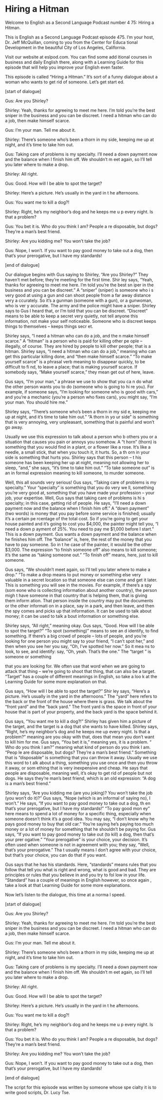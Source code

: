 # Hiring a Hitman

Welcome to English as a Second Language Podcast number 4 75: Hiring a Hitman.

This is English as a Second Language Podcast episode 475.  I’m your host, Dr. Jeff McQuillan, coming to you from the Center for Educa tional Development in the beautiful City of Los Angeles, California.

Visit our website at eslpod.com.  You can find some add itional courses in business and daily English there, along with a Learning Guide for this episode that will help you improve your English even faster.

This episode is called “Hiring a Hitman.”  It’s sort of a funny dialogue about a woman who wants to get rid of someone.  Let’s get start ed.

[start of dialogue]

Gus:  Are you Shirley?

Shirley:  Yeah, thanks for agreeing to meet me here.  I’m told you’re the best sniper in the business and you can be discreet.  I need a hitman who can do a job, then make himself scarce.

Gus:  I’m your man.  Tell me about it.

Shirley:  There’s someone who’s been a thorn in my side, keeping me up at night, and it’s time to take him out.

Gus:  Taking care of problems is my specialty.  I’ll need a down payment now and the balance when I finish him off.  We shouldn’t m eet again, so I’ll tell you later where to make a drop.

Shirley:  All right.

Gus:  Good.  How will I be able to spot the target?

Shirley:  Here’s a picture.  He’s usually in the yard in t he afternoons.

Gus:  You want me to kill a dog?!

 Shirley:  Right, he’s my neighbor’s dog and he keeps me u p every night.  Is that a problem?

Gus:  You bet it is.  Who do you think I am?  People a re disposable, but dogs? They’re a man’s best friend.

Shirley:  Are you kidding me?  You won’t take the job?

Gus:  Nope, I won’t.  If you want to pay good money to take out a dog, then that’s your prerogative, but I have my standards!

[end of dialogue]

Our dialogue begins with Gus saying to Shirley, “Are you Shirley?”  They haven’t met before; they’re meeting for the first time.  Shir ley says, “Yeah, thanks for agreeing to meet me here.  I’m told you’re the best sn iper in the business and you can be discreet.”  A “sniper” (sniper) is someone who i s very good at using a gun and can shoot people from a far away distance very a ccurately.  So it’s a gunman (someone with a gun), or a gunwoman, who is ver y accurate.  The army and the police might have a sniper.  Shirley says to Gus I heard that, or I’m told that you can be discreet.  “Discreet” means to be able to  keep a secret very quietly, not tell anyone this information, not make your self noticeable.  Someone who is discreet keeps things to themselves – keeps things secr et.

Shirley says, “I need a hitman who can do a job, and the n make himself scarce.” A “hitman” is a person who is paid for killing other pe ople – illegally, of course. They are hired by people to kill other people; that is a hitman.  Shirley says, “I need a hitman who can do a job,” meaning who can get this particular killing done, and “then make himself scarce.”  “To make yourself scarce” is a phrasal verb meaning to disappear quickly, to be difficult to fi nd, to leave a place; that is making yourself scarce.  If somebody says, “Make yourself scarce,”  they mean get out of here, leave.

Gus says, “I’m your man,” a phrase we use to show that you ca n do what the other person wants you to do (someone who is going to hi re you).  For example, if someone says, “I’m looking for someone who is good with  cars,” and you’re a mechanic (you’re a person who fixes cars), you might say, “I’m your man.  You should hire me.”

Shirley says, “There’s someone who’s been a thorn in my sid e, keeping me up at night, and it’s time to take him out.”  “A thorn in yo ur side” is something that is very annoying, very unpleasant, something that is painful  and won’t go away.

 Usually we use this expression to talk about a person who b others you or a situation that causes you pain or annoys you somehow.  A “t horn” (thorn) is something that you would find in a plant, or a flower  like a rose.  It’s like a needle, a small stick, that when you touch it, it hurts.  So, a th orn in your side is something that hurts you.  Shirley says that this person – t his someone has been keeping her up at night, meaning not allowing her to  sleep, “and,” she says, “it’s time to take him out.”  “To take someone out” is an in formal expression meaning to kill someone, to murder someone.

Well, this all sounds very serious!  Gus says, “Taking care of problems is my specialty.”  Your “specialty” is something that you do very we ll, something you’re very good at, something that you have made your profession – your job, your expertise.  Well, Gus says that taking care of problems is hi s specialty; in this case, getting rid of people.  He says, “I’ll need a down  payment now and the balance when I finish him off.”  A “down payment” (two  words) is money that you pay before some service is finished; usually it’s a certain pe rcentage of the total cost.  So if you’re going to get your house painted and  it’s going to cost you $4,000, the painter might tell you, “I need a down p ayment of 25%.  You need to pay me $1,000 before I start.”  This is a down payment.  Gus wants a down payment and the balance when he finishes him off.  The  “balance” is, here, the rest of the money that you have to pay someone.  So in t he case of the painter, it would be the other $3,000.  The expression “to finish someone off” also means to kill someone; it’s the same as “taking someone out.”  “To finish off” means, here, just to kill someone.

Gus says, “We shouldn’t meet again, so I’ll tell you later  where to make a drop.” “To make a drop means to put money or something else very valuable in a secret location so that someone else can come and get it later.   This is something you will see in the movies.  For example, if there’s a spy (som eone who is collecting information about another country), the person migh t have someone in that country that is helping them, that is giving them inform ation.  That person inside the country may put the documents or the other informati on in a place, say in a park, and then leave, and then the spy comes and picks up that information.  It can be used to talk about money; it can be used to talk a bout information or something else.

Shirley says, “All right,” meaning okay.  Gus says, “Good.  How will I be able to spot the target?”  “To spot (something)” means to see an d identify, to find something.  If there’s a big crowd of people – lots of people, and you’re looking for one person you might say to your friend, “I can’t spot  her,” and then when you see her you say, “Oh, I’ve spotted her now.”  So it mea ns to look, to see, and identify: say, “Oh, yeah.  That’s the one.”  The “target ” is someone or something

 that you are looking for.  We often use that word when  we are going to attack that thing – we’re going to shoot that thing, that can also  be a target.  “Target” has a couple of different meanings in English, so take a loo k at the Learning Guide for some more explanation on that.

Gus says, “How will I be able to spot the target?”  Shir ley says, “Here’s a picture. He’s usually in the yard in the afternoons.”  The “yard”  here refers to the back or the front of the house where there is grass.  We talk about the “front yard” and the “back yard.”  The front yard is the space in front of your house that is part of your property, and the back yard is the space behind it.

Gus says, “You want me to kill a dog?!”  Shirley has given him a picture of the target, and the target is a dog that she wants to have killed.  Shirley says, “Right, he’s my neighbor’s dog and he keeps me up every night.  Is that a problem?” meaning are you okay with that, does that mean you don’t  want to kill him for me. Gus says, “You bet it is,” meaning yes, it is a problem.  “ Who do you think I am?” meaning what kind of person do you think I am.  “Peop le are disposable, but dogs?  They’re a man’s best friend.”  Something that is “disposable” is something that you can throw it away.  Usually we use this word to t alk about a thing, something you use once and then you throw it away, or som ething that is very inexpensive and cheap.  He says that people are disposable,  meaning well, it’s okay to get rid of people but not dogs.  He says they’re man’s best friend, which is an old expression: “A dog is a man’s best friend.”

Shirley says, “Are you kidding me (are you joking)?  You  won’t take the job (you won’t do it)?”  Gus says, “Nope (which is an informal of  saying no), I won’t.”  He says, “If you want to pay good money to take out a dog, th en that’s your prerogative, but I have my standards!”  “To pay good mon ey” here means to spend a lot of money for a specific thing, especially when  someone doesn’t think it’s a good idea.  You may say, “I don’t know why he pays good money to buy that old car.”  You’re saying he’s paying too much money or a lot of money for something that he shouldn’t be paying for.  Gus says, “If you want to pay good money to take out (to kill) a dog, then that’s your prer ogative.”  “Your prerogative” is your choice, your decision.  It’s often used when someone is not in agreement with you; they say, “Well, that’s your prerogative.”  Tha t usually means I don’t agree with your choice, but that’s your choice, you can do  that if you want.

Gus says that he has his standards.  Here, “standards” means rules that you follow that tell you what is right and wrong, what is good and bad.  They are principles or rules that you believe in and you try to fol low in your life.  “Standard” has a couple of meanings in English however, so once again , take a look at that Learning Guide for some more explanations.

 Now let’s listen to the dialogue, this time at a norma l speed.

[start of dialogue]

Gus:  Are you Shirley?

Shirley:  Yeah, thanks for agreeing to meet me here.  I’m told you’re the best sniper in the business and you can be discreet.  I need a hitman who can do a job, then make himself scarce.

Gus:  I’m your man.  Tell me about it.

Shirley:  There’s someone who’s been a thorn in my side, keeping me up at night, and it’s time to take him out.

Gus:  Taking care of problems is my specialty.  I’ll need a down payment now and the balance when I finish him off.  We shouldn’t m eet again, so I’ll tell you later where to make a drop.

Shirley:  All right.

Gus:  Good.  How will I be able to spot the target?

Shirley:  Here’s a picture.  He’s usually in the yard in t he afternoons.

Gus:  You want me to kill a dog?!

Shirley:  Right, he’s my neighbor’s dog and he keeps me u p every night.  Is that a problem?

Gus:  You bet it is.  Who do you think I am?  People a re disposable, but dogs? They’re a man’s best friend.

Shirley:  Are you kidding me?  You won’t take the job?

Gus:  Nope, I won’t.  If you want to pay good money to take out a dog, then that’s your prerogative, but I have my standards!

[end of dialogue]

 The script for this episode was written by someone whose spe cialty it is to write good scripts, Dr. Lucy Tse.





